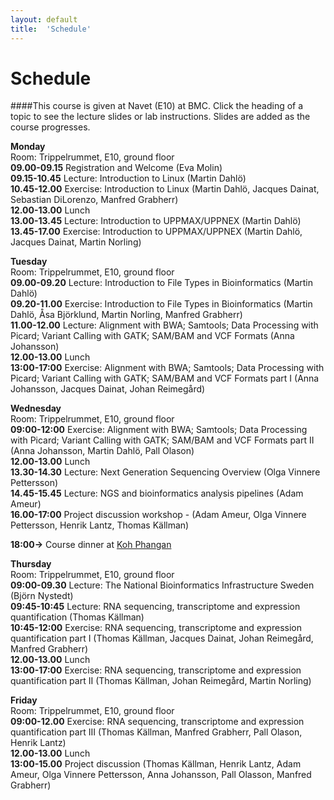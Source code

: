 ```yaml
---
layout: default
title:  'Schedule'
---
```


# Schedule

####This course is given at Navet (E10) at BMC. Click the heading of a topic to see the lecture slides or lab instructions. Slides are added as the course progresses.

**Monday**  
Room: Trippelrummet, E10, ground floor  
**09.00-09.15** Registration and Welcome (Eva Molin)  
**09.15-10.45** Lecture: Introduction to Linux (Martin Dahlö)  
**10.45-12.00** Exercise: Introduction to Linux (Martin Dahlö, Jacques Dainat, Sebastian DiLorenzo, Manfred Grabherr)  
**12.00-13.00** Lunch  
**13.00-13.45** Lecture: Introduction to UPPMAX/UPPNEX (Martin Dahlö)  
**13.45-17.00** Exercise: Introduction to UPPMAX/UPPNEX (Martin Dahlö, Jacques Dainat, Martin Norling)  

**Tuesday**  
Room: Trippelrummet, E10, ground floor  
**09.00-09.20** Lecture: Introduction to File Types in Bioinformatics (Martin Dahlö)  
**09.20-11.00** Exercise: Introduction to File Types in Bioinformatics (Martin Dahlö, Åsa Björklund, Martin Norling, Manfred Grabherr)  
**11.00-12.00** Lecture: Alignment with BWA; Samtools; Data Processing with Picard; Variant Calling with GATK; SAM/BAM and VCF Formats (Anna Johansson)  
**12.00-13.00** Lunch   
**13:00-17:00** Exercise: Alignment with BWA; Samtools; Data Processing with Picard; Variant Calling with GATK; SAM/BAM and VCF Formats part I (Anna Johansson, Jacques Dainat, Johan Reimegård)  

**Wednesday**  
Room: Trippelrummet, E10, ground floor  
**09:00-12:00** Exercise: Alignment with BWA; Samtools; Data Processing with Picard; Variant Calling with GATK; SAM/BAM and VCF Formats part II (Anna Johansson, Martin Dahlö, Pall Olason)   
**12.00-13.00** Lunch  
**13.30-14.30** Lecture: Next Generation Sequencing Overview (Olga Vinnere Pettersson)  
**14.45-15.45** Lecture: NGS and bioinformatics analysis pipelines (Adam Ameur)  
**16.00-17:00** Project discussion workshop - (Adam Ameur, Olga Vinnere Pettersson, Henrik Lantz, Thomas Källman)   

**18:00->** Course dinner at [Koh Phangan](https://www.google.se/maps/place/Restaurang+Koh+Phangan/@59.856845,17.629343,17z/data=!3m1!4b1!4m2!3m1!1s0x465fcbf3d83e6711:0x4b004e395b108348) 

**Thursday**  
Room: Trippelrummet, E10, ground floor  
**09:00-09.30** Lecture: The National Bioinformatics Infrastructure Sweden (Björn Nystedt)  
**09:45-10:45** Lecture: RNA sequencing, transcriptome and expression quantification (Thomas Källman)  
**10:45-12:00** Exercise: RNA sequencing, transcriptome and expression quantification part I (Thomas Källman, Jacques Dainat, Johan Reimegård, Manfred Grabherr)   
**12.00-13.00** Lunch  
**13:00-17:00** Exercise: RNA sequencing, transcriptome and expression quantification part II (Thomas Källman, Johan Reimegård, Martin Norling)   

**Friday**  
Room: Trippelrummet, E10, ground floor  
**09:00-12.00** Exercise: RNA sequencing, transcriptome and expression quantification part III (Thomas Källman, Manfred Grabherr, Pall Olason, Henrik Lantz)  
**12.00-13.00** Lunch  
**13:00-15.00** Project discussion (Thomas Källman, Henrik Lantz, Adam Ameur, Olga Vinnere Pettersson, Anna Johansson, Pall Olasson, Manfred Grabherr)   
